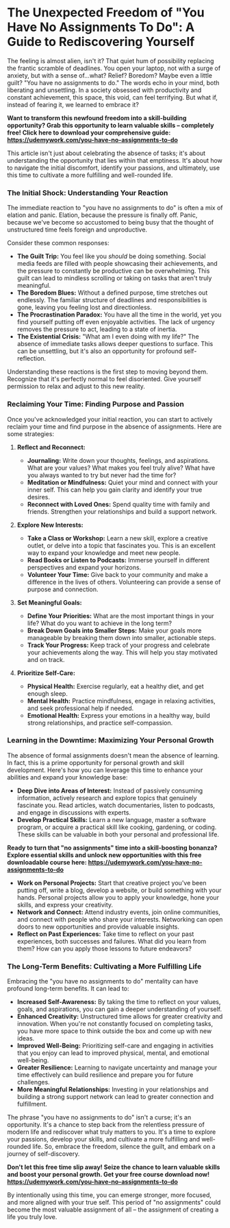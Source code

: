 # The Unexpected Freedom of "You Have No Assignments To Do": A Guide to Rediscovering Yourself

The feeling is almost alien, isn't it? That quiet hum of possibility replacing the frantic scramble of deadlines. You open your laptop, not with a surge of anxiety, but with a sense of...what? Relief? Boredom? Maybe even a little guilt? "You have no assignments to do." The words echo in your mind, both liberating and unsettling. In a society obsessed with productivity and constant achievement, this space, this void, can feel terrifying. But what if, instead of fearing it, we learned to embrace it?

**Want to transform this newfound freedom into a skill-building opportunity?  Grab this opportunity to learn valuable skills – completely free!  Click here to download your comprehensive guide: https://udemywork.com/you-have-no-assignments-to-do**

This article isn't just about celebrating the absence of tasks; it's about understanding the opportunity that lies within that emptiness. It's about how to navigate the initial discomfort, identify your passions, and ultimately, use this time to cultivate a more fulfilling and well-rounded life.

### The Initial Shock: Understanding Your Reaction

The immediate reaction to "you have no assignments to do" is often a mix of elation and panic. Elation, because the pressure is finally off. Panic, because we've become so accustomed to being busy that the thought of unstructured time feels foreign and unproductive.

Consider these common responses:

*   **The Guilt Trip:** You feel like you *should* be doing something. Social media feeds are filled with people showcasing their achievements, and the pressure to constantly be productive can be overwhelming. This guilt can lead to mindless scrolling or taking on tasks that aren't truly meaningful.
*   **The Boredom Blues:** Without a defined purpose, time stretches out endlessly. The familiar structure of deadlines and responsibilities is gone, leaving you feeling lost and directionless.
*   **The Procrastination Paradox:** You have all the time in the world, yet you find yourself putting off even enjoyable activities. The lack of urgency removes the pressure to act, leading to a state of inertia.
*   **The Existential Crisis:** "What am I even doing with my life?" The absence of immediate tasks allows deeper questions to surface. This can be unsettling, but it's also an opportunity for profound self-reflection.

Understanding these reactions is the first step to moving beyond them. Recognize that it's perfectly normal to feel disoriented. Give yourself permission to relax and adjust to this new reality.

### Reclaiming Your Time: Finding Purpose and Passion

Once you've acknowledged your initial reaction, you can start to actively reclaim your time and find purpose in the absence of assignments. Here are some strategies:

1.  **Reflect and Reconnect:**

    *   **Journaling:**  Write down your thoughts, feelings, and aspirations. What are your values? What makes you feel truly alive? What have you always wanted to try but never had the time for?
    *   **Meditation or Mindfulness:**  Quiet your mind and connect with your inner self. This can help you gain clarity and identify your true desires.
    *   **Reconnect with Loved Ones:** Spend quality time with family and friends. Strengthen your relationships and build a support network.
2.  **Explore New Interests:**

    *   **Take a Class or Workshop:**  Learn a new skill, explore a creative outlet, or delve into a topic that fascinates you. This is an excellent way to expand your knowledge and meet new people.
    *   **Read Books or Listen to Podcasts:**  Immerse yourself in different perspectives and expand your horizons.
    *   **Volunteer Your Time:**  Give back to your community and make a difference in the lives of others. Volunteering can provide a sense of purpose and connection.
3.  **Set Meaningful Goals:**

    *   **Define Your Priorities:** What are the most important things in your life? What do you want to achieve in the long term?
    *   **Break Down Goals into Smaller Steps:** Make your goals more manageable by breaking them down into smaller, actionable steps.
    *   **Track Your Progress:** Keep track of your progress and celebrate your achievements along the way. This will help you stay motivated and on track.
4.  **Prioritize Self-Care:**

    *   **Physical Health:**  Exercise regularly, eat a healthy diet, and get enough sleep.
    *   **Mental Health:**  Practice mindfulness, engage in relaxing activities, and seek professional help if needed.
    *   **Emotional Health:**  Express your emotions in a healthy way, build strong relationships, and practice self-compassion.

### Learning in the Downtime: Maximizing Your Personal Growth

The absence of formal assignments doesn't mean the absence of learning. In fact, this is a prime opportunity for personal growth and skill development. Here's how you can leverage this time to enhance your abilities and expand your knowledge base:

*   **Deep Dive into Areas of Interest:**  Instead of passively consuming information, actively research and explore topics that genuinely fascinate you. Read articles, watch documentaries, listen to podcasts, and engage in discussions with experts.
*   **Develop Practical Skills:**  Learn a new language, master a software program, or acquire a practical skill like cooking, gardening, or coding. These skills can be valuable in both your personal and professional life.

**Ready to turn that "no assignments" time into a skill-boosting bonanza? Explore essential skills and unlock new opportunities with this free downloadable course here: https://udemywork.com/you-have-no-assignments-to-do**

*   **Work on Personal Projects:**  Start that creative project you've been putting off, write a blog, develop a website, or build something with your hands. Personal projects allow you to apply your knowledge, hone your skills, and express your creativity.
*   **Network and Connect:** Attend industry events, join online communities, and connect with people who share your interests. Networking can open doors to new opportunities and provide valuable insights.
*   **Reflect on Past Experiences:**  Take time to reflect on your past experiences, both successes and failures. What did you learn from them? How can you apply those lessons to future endeavors?

### The Long-Term Benefits: Cultivating a More Fulfilling Life

Embracing the "you have no assignments to do" mentality can have profound long-term benefits. It can lead to:

*   **Increased Self-Awareness:**  By taking the time to reflect on your values, goals, and aspirations, you can gain a deeper understanding of yourself.
*   **Enhanced Creativity:**  Unstructured time allows for greater creativity and innovation. When you're not constantly focused on completing tasks, you have more space to think outside the box and come up with new ideas.
*   **Improved Well-Being:**  Prioritizing self-care and engaging in activities that you enjoy can lead to improved physical, mental, and emotional well-being.
*   **Greater Resilience:**  Learning to navigate uncertainty and manage your time effectively can build resilience and prepare you for future challenges.
*   **More Meaningful Relationships:**  Investing in your relationships and building a strong support network can lead to greater connection and fulfillment.

The phrase "you have no assignments to do" isn't a curse; it's an opportunity. It's a chance to step back from the relentless pressure of modern life and rediscover what truly matters to you. It's a time to explore your passions, develop your skills, and cultivate a more fulfilling and well-rounded life. So, embrace the freedom, silence the guilt, and embark on a journey of self-discovery.

**Don't let this free time slip away! Seize the chance to learn valuable skills and boost your personal growth. Get your free course download now! https://udemywork.com/you-have-no-assignments-to-do**

By intentionally using this time, you can emerge stronger, more focused, and more aligned with your true self.  This period of "no assignments" could become the most valuable assignment of all – the assignment of creating a life you truly love.
